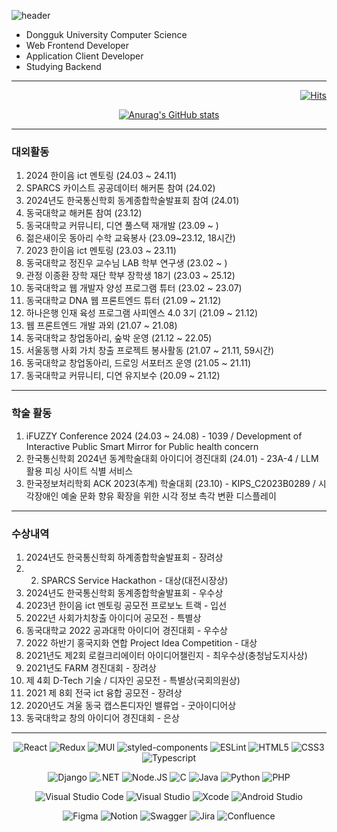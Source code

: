 ![header](https://capsule-render.vercel.app/api?type=slice&color=gradient&height=160&section=header&text=Hi!%20I'm%20JaeHyeong!&fontAlign=50&fontAlignY=70&fontSize=70&fontColor=000000)
<ul>
  <li> Dongguk University Computer Science
  <li> Web Frontend Developer
  <li> Application Client Developer
  <li> Studying Backend
</ul>

<hr>

<div align=right>

[![Hits](https://hits.seeyoufarm.com/api/count/incr/badge.svg?url=https%3A%2F%2Fgithub.com%2FHwangJaeHyeong&count_bg=%2379C83D&title_bg=%23555555&icon=&icon_color=%23E7E7E7&title=hits&edge_flat=false)](https://hits.seeyoufarm.com)

</div>

<div align=center>

[![Anurag's GitHub stats](https://github-readme-stats.vercel.app/api?username=HwangJaeHyeong&count_private=true)](https://github.com/anuraghazra/github-readme-stats)

</div>

<hr>

### 대외활동
<div align="start">
  
1. 2024 한이음 ict 멘토링 (24.03 ~ 24.11)
2. SPARCS 카이스트 공공데이터 해커톤 참여 (24.02)
3. 2024년도 한국통신학회 동계종합학술발표회 참여 (24.01)
4. 동국대학교 해커톤 참여 (23.12) 
5. 동국대학교 커뮤니티, 디연 풀스택 재개발 (23.09 ~ ) 
6. 젊은새이웃 동아리 수학 교육봉사 (23.09~23.12, 18시간) 
7. 2023 한이음 ict 멘토링 (23.03 ~ 23.11)
8. 동국대학교 정진우 교수님 LAB 학부 연구생 (23.02 ~ )
9. 관정 이종환 장학 재단 학부 장학생 18기 (23.03 ~ 25.12)
10. 동국대학교 웹 개발자 양성 프로그램 튜터 (23.02 ~ 23.07)
11. 동국대학교 DNA 웹 프론트엔드 튜터 (21.09 ~ 21.12)
12. 하나은행 인재 육성 프로그램 사피엔스 4.0 3기 (21.09 ~ 21.12)
13. 웹 프론트엔드 개발 과외 (21.07 ~ 21.08)
14. 동국대학교 창업동아리, 숲박 운영 (21.12 ~ 22.05)
15. 서울동행 사회 가치 창출 프로젝트 봉사활동 (21.07 ~ 21.11, 59시간)
16. 동국대학교 창업동아리, 드로잉 서포터즈 운영 (21.05 ~ 21.11)
17. 동국대학교 커뮤니티, 디연 유지보수 (20.09 ~ 21.12)

</div>


<hr>

### 학술 활동
<div align="start">

1. iFUZZY Conference 2024 (24.03 ~ 24.08) - 1039 / Development of Interactive Public Smart Mirror for Public health concern
2. 한국통신학회 2024년 동계학술대회 아이디어 경진대회 (24.01) - 23A-4  / LLM 활용 피싱 사이트 식별 서비스
3. 한국정보처리학회 ACK 2023(추계) 학술대회 (23.10) - KIPS_C2023B0289 / 시각장애인 예술 문화 향유 확장을 위한 시각 정보 촉각 변환 디스플레이
</div>

<hr>

### 수상내역
<div align="start">

1. 2024년도 한국통신학회 하계종합학술발표회 - 장려상
2. 2. SPARCS Service Hackathon - 대상(대전시장상)
3. 2024년도 한국통신학회 동계종합학술발표회 - 우수상
4. 2023년 한이음 ict 멘토링 공모전 프로보노 트랙 - 입선
5. 2022년 사회가치창출 아이디어 공모전 - 특별상
6. 동국대학교 2022 공과대학 아이디어 경진대회 - 우수상
7. 2022 하반기 홍국지화 연합 Project Idea Competition - 대상
8. 2021년도 제2회 로컬크리에이터 아이디어챌린지 - 최우수상(충청남도지사상)
9. 2021년도 FARM 경진대회 - 장려상
10. 제 4회 D-Tech 기술 / 디자인 공모전 - 특별상(국회의원상)
11. 2021 제 8회 전국 ict 융합 공모전 - 장려상
12. 2020년도 겨울 동국 캡스톤디자인 밸류업 - 굿아이디어상
13. 동국대학교 창의 아이디어 경진대회 - 은상


</div>

<hr>

<div align=center>

  ![React](https://img.shields.io/badge/React-61DAFB.svg?&style=for-the-badge&logo=React&logoColor=white)
  ![Redux](https://img.shields.io/badge/Redux-764ABC.svg?&style=for-the-badge&logo=Redux&logoColor=white)
  ![MUI](https://img.shields.io/badge/MUI-007FFF.svg?&style=for-the-badge&logo=MUI&logoColor=white)
  ![styled-components](https://img.shields.io/badge/styled%20components-DB7093.svg?&style=for-the-badge&logo=styled-components&logoColor=white)
  ![ESLint](https://img.shields.io/badge/ESLint-4B32C3.svg?&style=for-the-badge&logo=ESLint&logoColor=white)
  ![HTML5](https://img.shields.io/badge/HTML5-E34F26.svg?&style=for-the-badge&logo=HTML5&logoColor=white)
  ![CSS3](https://img.shields.io/badge/CSS3-1572B6.svg?&style=for-the-badge&logo=CSS3&logoColor=white)
  ![Typescript](https://img.shields.io/badge/Typescript-3178C6.svg?&style=for-the-badge&logo=Typescript&logoColor=white)

  ![Django](https://img.shields.io/badge/Django-092E20.svg?&style=for-the-badge&logo=Django&logoColor=white)
  ![.NET](https://img.shields.io/badge/.NET-512BD4.svg?&style=for-the-badge&logo=.NET&logoColor=white)
  ![Node.JS](https://img.shields.io/badge/Node.JS-339933.svg?&style=for-the-badge&logo=Node.JS&logoColor=white)
  ![C](https://img.shields.io/badge/C-A8B9CC.svg?&style=for-the-badge&logo=C&logoColor=white)
  ![Java](https://img.shields.io/badge/Java-007396.svg?&style=for-the-badge&logo=Java&logoColor=white)
  ![Python](https://img.shields.io/badge/Python-3776AB.svg?&style=for-the-badge&logo=Python&logoColor=white)
  ![PHP](https://img.shields.io/badge/PHP-777BB4.svg?&style=for-the-badge&logo=PHP&logoColor=white)

  ![Visual Studio Code](https://img.shields.io/badge/Visual%20Studio%20Code-007ACC.svg?&style=for-the-badge&logo=Visual%20Studio%20Code&logoColor=white)
  ![Visual Studio](https://img.shields.io/badge/Visual%20Studio-5C2D91.svg?&style=for-the-badge&logo=Visual%20Studio&logoColor=white)
  ![Xcode](https://img.shields.io/badge/Xcode-147EFB.svg?&style=for-the-badge&logo=Xcode&logoColor=white)
  ![Android Studio](https://img.shields.io/badge/Android%20Studio-3DDC84.svg?&style=for-the-badge&logo=Android%20Studio&logoColor=white)

  ![Figma](https://img.shields.io/badge/Figma-F24E1E.svg?&style=for-the-badge&logo=Figma&logoColor=white)
  ![Notion](https://img.shields.io/badge/Notion-000000.svg?&style=for-the-badge&logo=Notion&logoColor=white)
  ![Swagger](https://img.shields.io/badge/Swagger-85EA2D.svg?&style=for-the-badge&logo=Swagger&logoColor=white)
  ![Jira](https://img.shields.io/badge/Jira-0052CC.svg?&style=for-the-badge&logo=Jira&logoColor=white)
  ![Confluence](https://img.shields.io/badge/Confluence-172B4D.svg?&style=for-the-badge&logo=Confluence&logoColor=white)
  
</div>


